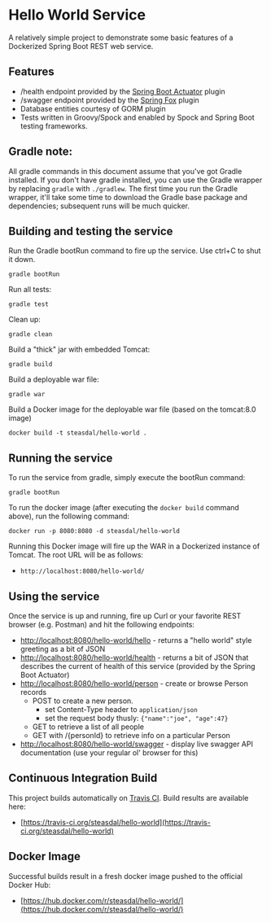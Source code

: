 # Hello World Service
A relatively simple project to demonstrate some basic features of a Dockerized Spring Boot REST web service.

## Features
   * /health endpoint provided by the [Spring Boot Actuator](http://docs.spring.io/spring-boot/docs/current-SNAPSHOT/reference/htmlsingle/#production-ready) plugin
   * /swagger endpoint provided by the [Spring Fox](http://springfox.github.io/springfox/) plugin
   * Database entities courtesy of GORM plugin
   * Tests written in Groovy/Spock and enabled by Spock and Spring Boot testing frameworks.

## Gradle note:
All gradle commands in this document assume that you've got Gradle installed.  If you don't have gradle installed, you can use the Gradle wrapper by replacing `gradle` with `./gradlew`.
The first time you run the Gradle wrapper, it'll take some time to download the Gradle base package and dependencies; subsequent runs will be much quicker.

## Building and testing the service
Run the Gradle bootRun command to fire up the service.  Use ctrl+C to shut it down.

    gradle bootRun
    
Run all tests:

    gradle test

Clean up:

    gradle clean
    
Build a "thick" jar with embedded Tomcat:

    gradle build
   
Build a deployable war file:

    gradle war
    
Build a Docker image for the deployable war file (based on the tomcat:8.0 image)

    docker build -t steasdal/hello-world .
    
## Running the service
To run the service from gradle, simply execute the bootRun command:

    gradle bootRun
    
To run the docker image (after executing the `docker build` command above), run the following command:
    
    docker run -p 8080:8080 -d steasdal/hello-world
    
Running this Docker image will fire up the WAR in a Dockerized instance of Tomcat.  The root URL will be as follows:

   * `http://localhost:8080/hello-world/`
    
## Using the service
Once the service is up and running, fire up Curl or your favorite REST browser (e.g. Postman) and hit the following endpoints:

   * [http://localhost:8080/hello-world/hello](http://localhost:8080/hello-world/hello) - returns a "hello world" style greeting as a bit of JSON
   * [http://localhost:8080/hello-world/health](http://localhost:8080/hello-world/health) - returns a bit of JSON that describes the current of health of this service (provided by the Spring Boot Actuator)
   * [http://localhost:8080/hello-world/person](http://localhost:8080/hello-world/person) - create or browse Person records
      * POST to create a new person.
         * set Content-Type header to `application/json`
         * set the request body thusly: `{"name":"joe", "age":47}`
      * GET to retrieve a list of all people
      * GET with /{personId} to retrieve info on a particular Person
   * [http://localhost:8080/hello-world/swagger](http://localhost:8080/hello-world/swagger) - display live swagger API documentation (use your regular ol' browser for this)

## Continuous Integration Build
This project builds automatically on [Travis CI](https://travis-ci.org/).  Build results are available here:

   * [https://travis-ci.org/steasdal/hello-world](https://travis-ci.org/steasdal/hello-world)
    
## Docker Image
Successful builds result in a fresh docker image pushed to the official Docker Hub:

   * [https://hub.docker.com/r/steasdal/hello-world/](https://hub.docker.com/r/steasdal/hello-world/)
   
